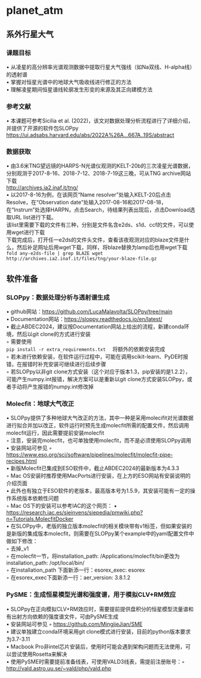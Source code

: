 # planet_atm
## 系外行星大气
### 课题目标  
 • 从凌星的高分辨率光谱观测数据中提取行星大气强线（如Na双线、H-alpha线）的透射谱  
 • 掌握对恒星光谱中的地球大气吸收线进行修正的方法  
 • 理解凌星期间恒星谱线轮廓发生形变的来源及其正向建模方法  
### 参考文献  
 • 本课题可参考Sicilia et al. (2022)，该文对数据处理分析流程进行了详细介绍，并提供了开源的软件包SLOPpy  
 https://ui.adsabs.harvard.edu/abs/2022A%26A...667A..19S/abstract
### 数据获取  
• 由3.6米TNG望远镜的HARPS-N光谱仪观测的KELT-20b的三次凌星光谱数据，分别观测于2017-8-16、2018-7-12、2018-7-19这三晚，可从TNG archive网站下载    
http://archives.ia2.inaf.it/tng/  
 • 以2017-8-16为例，在该网页“Name resolver”处输入KELT-20后点击Resolve，在“Observation date”处输入2017-08-16和2017-08-18，在“Instrum”处选择HARPN，点击Search，待结果列表出现后，点击Download选取URL list进行下载。  
该list里需要下载的文件有三种，分别是文件名含e2ds、s1d、ccf的文件，可以使用wget进行下载    
下载完成后，打开任一e2ds的文件头文件，查看该夜观测对应的blaze文件是什么，然后补足网址后用wget下载，同样，将blaze替换为lamp后也用wget下载  
`fold any-e2ds-file | grep BLAZE
 wget http://archives.ia2.inaf.it/files/tng/your-blaze-file.gz `
## 软件准备
### SLOPpy：数据处理分析与透射谱生成  
• github网站：https://github.com/LucaMalavolta/SLOPpy/tree/main  
• Documentation网站：https://sloppy.readthedocs.io/en/latest/  
• 截止ABDEC2024，建议按Documentation网站上给出的流程，新建conda环境，然后以git clone的方式进行安装  
  ◦ 需要使用  
  `pip install -r extra_requirements.txt  `
  将额外的依赖安装完成  
◦ 若未进行依赖安装，在软件运行过程中，可能在调用scikit-learn、PyDE时报错，在报错时补充安装可继续进行后续步骤  
◦ 若SLOPpy以非git clone方式安装（这个对应于版本1.3，pip安装的是1.2.2），可能产生numpy.int报错，解决方案可以是重新以git clone方式安装SLOPpy，或者手动将产生报错的numpy.int修改掉
### Molecfit：地球大气改正  
• SLOPpy提供了多种地球大气改正的方法，其中一种是采用molecifit对光谱数据进行拟合并加以改正，软件运行时预先生成molecfit所需的配置文件，然后调用molecfit运行，因此需要提前安装molecfit  
 ◦ 注意，安装完molecfit，也可单独使用molecfit，而不是必须使用SLOPpy调用  
• 安装网站可参见 ◦ https://www.eso.org/sci/software/pipelines/molecfit/molecfit-pipe-recipes.html  
• 新版Molecfit已集成到ESO软件中，截止ABDEC2024的最新版本为4.3.3  
 ◦ Mac OS安装时推荐使用MacPorts进行安装，在上方的ESO网站有安装说明的介绍页面  
• 此外也有独立于ESO软件的老版本，最高版本号为1.5.9，其安装可能有一定的操作系统版本依赖性问题  
 ◦ Mac OS下的安装可以参考IAC的这个网页： ▪ https://research.iac.es/sieinvens/siepedia/pmwiki.php?n=Tutorials.MolecfitDocker  
• 在SLOPpy中，老版的独立版本molecfit的相关模块带有v1标签，但如果安装的是新版的集成版本molecfit，则需要在SLOPpy某个example中的yaml配置文件中做如下修改：  
 ◦ 去掉_v1  
 ◦ 在molecfit一节，将installation_path: /Applications/molecfit/bin更改为installation_path: /opt/local/bin/  
 ◦ 在installation_path 下面新添一行：esorex_exec: esorex  
 ◦ 在esorex_exec下面新添一行：aer_version: 3.8.1.2  
### PySME：生成恒星模型光谱和强度谱，用于模拟CLV+RM效应  
• SLOPpy在正向模拟CLV+RM效应时，需要提前提供盘积分的恒星模型流量谱和有出射方向依赖的强度谱文件，可由PySME生成  
• 安装网站可参见 ◦ https://github.com/MingjieJian/SME  
• 建议单独建立conda环境采用git clone模式进行安装，目前的python版本要求为3.7-3.11  
• Macbook Pro非intel芯片安装后，使用时可能会遇到架构问题而无法使用，可以尝试使用Rosetta来解决  
• 使用PySME时需要提前准备线表，可使用VALD3线表，需提前注册账号：◦ http://vald.astro.uu.se/~vald/php/vald.php















